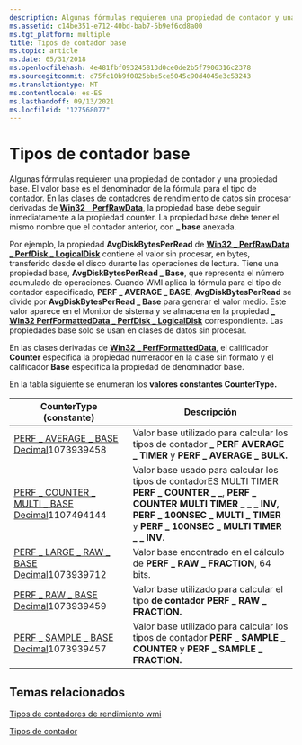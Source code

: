 ```yaml
---
description: Algunas fórmulas requieren una propiedad de contador y una propiedad base.
ms.assetid: c14be351-e712-40bd-bab7-5b9ef6cd8a00
ms.tgt_platform: multiple
title: Tipos de contador base
ms.topic: article
ms.date: 05/31/2018
ms.openlocfilehash: 4e481fbf093245813d0ce0de2b5f7906316c2378
ms.sourcegitcommit: d75fc10b9f0825bbe5ce5045c90d4045e3c53243
ms.translationtype: MT
ms.contentlocale: es-ES
ms.lasthandoff: 09/13/2021
ms.locfileid: "127568077"
---
```

# <a name="base-counter-types"></a>Tipos de contador base

Algunas fórmulas requieren una propiedad de contador y una propiedad base. El valor base es el denominador de la fórmula para el tipo de contador. En las clases [de contadores de](/windows/desktop/CIMWin32Prov/performance-counter-classes) rendimiento de datos sin procesar derivadas de [**Win32 \_ PerfRawData**](/windows/desktop/CIMWin32Prov/win32-perfrawdata), la propiedad base debe seguir inmediatamente a la propiedad counter. La propiedad base debe tener el mismo nombre que el contador anterior, con **\_ base** anexada.

Por ejemplo, la propiedad **AvgDiskBytesPerRead** de [**Win32 \_ PerfRawData \_ PerfDisk \_ LogicalDisk**](./retrieving-raw-and-formatted-performance-data.md) contiene el valor sin procesar, en bytes, transferido desde el disco durante las operaciones de lectura. Tiene una propiedad base, **AvgDiskBytesPerRead \_ Base**, que representa el número acumulado de operaciones. Cuando WMI aplica la fórmula para el tipo de contador especificado, **PERF \_ AVERAGE \_ BASE**, **AvgDiskBytesPerRead** se divide por **AvgDiskBytesPerRead \_ Base** para generar el valor medio. Este valor aparece en el Monitor de sistema y se almacena en la propiedad [**\_ Win32 PerfFormattedData \_ PerfDisk \_ LogicalDisk**](./retrieving-raw-and-formatted-performance-data.md) correspondiente. Las propiedades base solo se usan en clases de datos sin procesar.

En las clases derivadas de [**Win32 \_ PerfFormattedData**](/windows/desktop/CIMWin32Prov/win32-perfformatteddata), el calificador **Counter** especifica la propiedad numerador en la clase sin formato y el calificador **Base** especifica la propiedad de denominador base.

En la tabla siguiente se enumeran los **valores constantes CounterType.**



| CounterType (constante)                                                                                      | Descripción                                                                                                                                                                                      |
|-----------------------------------------------------------------------------------------------------------|--------------------------------------------------------------------------------------------------------------------------------------------------------------------------------------------------|
| [PERF \_ AVERAGE \_ BASE Decimal](/previous-versions/windows/it-pro/windows-server-2003/cc785636(v=ws.10))1073939458<br/>        | Valor base utilizado para calcular los tipos de contador **\_ PERF AVERAGE \_ TIMER** y **PERF \_ AVERAGE \_ BULK.**                                                                                             |
| [PERF \_ COUNTER \_ MULTI \_ BASE Decimal](/previous-versions/windows/it-pro/windows-server-2003/cc785636(v=ws.10))1107494144<br/> | Valor base usado para calcular los tipos de contadorES MULTI TIMER **PERF \_ COUNTER \_ \_**, **PERF \_ COUNTER MULTI TIMER \_ \_ \_ INV,** **PERF \_ 100NSEC \_ MULTI \_ TIMER** y **PERF \_ 100NSEC \_ MULTI TIMER \_ \_ INV.** |
| [PERF \_ LARGE \_ RAW \_ BASE Decimal](/previous-versions/windows/it-pro/windows-server-2003/cc785636(v=ws.10))1073939712<br/>     | Valor base encontrado en el cálculo de **PERF \_ RAW \_ FRACTION**, 64 bits.                                                                                                                         |
| [PERF \_ RAW \_ BASE Decimal](/previous-versions/windows/it-pro/windows-server-2003/cc785636(v=ws.10))1073939459<br/>            | Valor base utilizado para calcular el tipo **de contador PERF \_ RAW \_ FRACTION.**                                                                                                                           |
| [PERF \_ SAMPLE \_ BASE Decimal](/previous-versions/windows/it-pro/windows-server-2003/cc785636(v=ws.10))1073939457<br/>         | Valor base utilizado para calcular los tipos de contador **PERF \_ SAMPLE \_ COUNTER** y **PERF \_ SAMPLE \_ FRACTION.**                                                                                         |



 

## <a name="related-topics"></a>Temas relacionados

<dl> <dt>

[Tipos de contadores de rendimiento wmi](wmi-performance-counter-types.md)
</dt> <dt>

[Tipos de contador](/previous-versions/windows/it-pro/windows-server-2003/cc785636(v=ws.10))
</dt> </dl>

 

